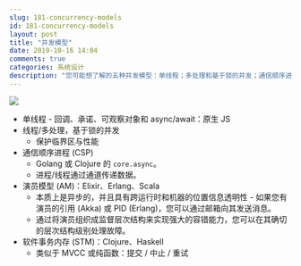 ```yaml
---
slug: 181-concurrency-models
id: 181-concurrency-models
layout: post
title: "并发模型"
date: 2019-10-16 14:04
comments: true
categories: 系统设计
description: "您可能想了解的五种并发模型：单线程；多处理和基于锁的并发；通信顺序进程 (CSP)；演员模型 (AM)；软件事务内存 (STM)。"
---
```


![](https://res.cloudinary.com/dohtidfqh/image/upload/v1571262011/web-guiguio/Concurrency_Models_1.png)


* 单线程 - 回调、承诺、可观察对象和 async/await：原生 JS
* 线程/多处理，基于锁的并发
    * 保护临界区与性能
* 通信顺序进程 (CSP)
	* Golang 或 Clojure 的 `core.async`。 
	* 进程/线程通过通道传递数据。
* 演员模型 (AM)：Elixir、Erlang、Scala
	* 本质上是异步的，并且具有跨运行时和机器的位置信息透明性 - 如果您有演员的引用 (Akka) 或 PID (Erlang)，您可以通过邮箱向其发送消息。
	* 通过将演员组织成监督层次结构来实现强大的容错能力，您可以在其确切的层次结构级别处理故障。
* 软件事务内存 (STM)：Clojure、Haskell
	* 类似于 MVCC 或纯函数：提交 / 中止 / 重试